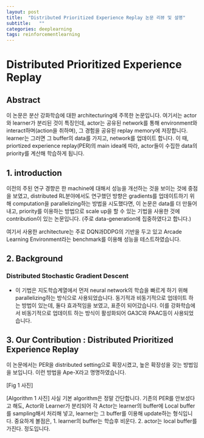 ```yaml
---
layout: post
title:  "Distributed Prioritized Experience Replay 논문 리뷰 및 설명"
subtitle:   ""
categories: deeplearning
tags: reinforcementlearning
---
```


# Distributed Prioritized Experience Replay

## Abstract

이 논문은 분산 강화학습에 대한 architecturing에 주목한 논문입니다. 여기서는 actor와 learner가 분리된 것이 특징인데, actor는 공유된 network를 
통해 environment와 interact하며(action을 취하며), 그 경험을 공유된 replay memory에 저장합니다. learner는 그러면 그 buffer의 data를 가지고, 
network를 업데이트 합니다. 이 때, priortized experience replay(PER)의 main idea에 따라, actor들이 수집한 data의 priority를 계산해 학습하게 됩니다.

## 1. introduction

이전의 주된 연구 경향은 한 machine에 대해서 성능을 개선하는 것을 보이는 것에 중점을 보였고, 
distributed RL분야에서도 연구했던 방향은 gradients를 업데이트하기 위해 computation을 parallelizing하는 방법을 시도했다면,
이 논문은 data를 더 만들어내고, priority를 이용하는 방법으로 scale up을 할 수 있는 기법을 사용한 것에 contribution이 있는 논문입니다. 
(주로 data-generation에 집중하였다고 합니다.)

여기서 사용한 architecture는 주로 DQN과DDPG의 기반을 두고 있고 Arcade Learning Environment라는 benchmark를 이용해 성능을 테스트하였습니다.

## 2. Background

### Distributed Stochastic Gradient Descent
* 이 기법은 지도학습계열에서 먼저 neural network의 학습을 빠르게 하기 위해 parallelizing하는 방식으로 사용되었습니다. 동기적과 비동기적으로 업데이트 하는 방법이 있는데, 둘다 효과적임을 보였고, 표준이 되어갔습니다. 이를 강화학습에서 비동기적으로 업데이트 하는 방식이 활성화되어 GA3C와 PAAC등이 사용되었습니다.

## 3. Our Contribution : Distributed Prioritized Experience Replay
이 논문에서는 PER을 distributed setting으로 확장시켰고, 높은 확장성을 갖는 방법임을 보입니다. 이런 방법을 Ape-X라고 명명하였습니다.

[Fig 1 사진] 

[Algorithm 1 사진]
사실 기본 algorithm은 정말 간단합니다. 기존의 PER를 안보셨다고 해도, Actor와 Learner가 분리되어 각 Actor는 learner의 buffer에 Local buffer를 sampling해서 처리해 넣고, learner는 그 buffer를 이용해 update하는 형식입니다. 중요하게 볼점은, 1. learner의 buffer는 학습후 비운다. 2. actor는 local buffer를 가진다. 정도입니다.


